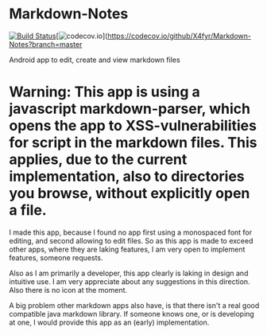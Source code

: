 # Markdown-Notes
[![Build Status](https://travis-ci.org/X4fyr/Markdown-Notes.svg?branch=master)](https://travis-ci.org/X4fyr/Markdown-Notes)[![codecov.io](https://codecov.io/github/X4fyr/Markdown-Notes/coverage.svg?branch=master)](https://codecov.io/github/X4fyr/Markdown-Notes?branch=master

Android app to edit, create and view markdown files

# Warning: This app is using a javascript markdown-parser, which opens the app to XSS-vulnerabilities for script in the markdown files. This applies, due to the current implementation, also to directories you browse, without explicitly open a file.

I made this app, because I found no app first using a monospaced font for editing, and second allowing to edit files.
So as this app is made to exceed other apps, where they are laking features, I am very open to implement features, someone requests.

Also as I am primarily a developer, this app clearly is laking in design and intuitive use.
I am very appreciate about any suggestions in this direction.
Also there is no icon at the moment.

A big problem other markdown apps also have, is that there isn't a real good compatible java markdown library.
If someone knows one, or is developing at one, I would provide this app as an (early) implementation.
